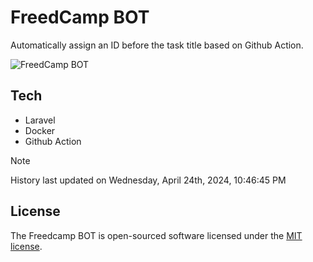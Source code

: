 # FreedCamp BOT

Automatically assign an ID before the task title based on Github Action.

![FreedCamp BOT](https://repository-images.githubusercontent.com/737932867/7d34798b-2680-471c-b089-a78a718d3d6a)

## Tech

- Laravel
- Docker
- Github Action

> [!NOTE]  
> History last updated on Wednesday, April 24th, 2024, 10:46:45 PM

## License

The Freedcamp BOT is open-sourced software licensed under the [MIT license](https://opensource.org/licenses/MIT).
